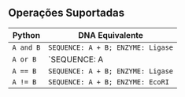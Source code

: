 
## Operações Suportadas
| Python   | DNA Equivalente                          |
|----------|------------------------------------------|
| `A and B` | `SEQUENCE: A + B; ENZYME: Ligase`       |
| `A or B`  | `SEQUENCE: A | B; ENZYME: Polymerase`    |
| `A == B`  | `SEQUENCE: A + B; ENZYME: Ligase`       |
| `A != B`  | `SEQUENCE: A + B; ENZYME: EcoRI`        |